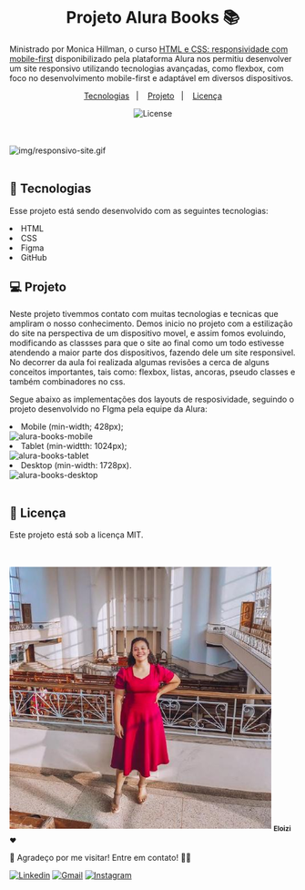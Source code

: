 <h1 align="center"> Projeto Alura Books 📚</h1>

<p >
Ministrado por Monica Hillman, o curso <a href="https://cursos.alura.com.br/course/html-css-responsividade-mobile-first">HTML e CSS: responsividade com mobile-first</a> disponibilizado pela plataforma Alura nos permitiu desenvolver um site responsivo utilizando tecnologias avançadas, como flexbox, com foco no desenvolvimento mobile-first e adaptável em diversos dispositivos.
</p>

<p align="center">
  <a href="#-tecnologias">Tecnologias</a>&nbsp;&nbsp;&nbsp;|&nbsp;&nbsp;&nbsp;
  <a href="#-projeto">Projeto</a>&nbsp;&nbsp;&nbsp;|&nbsp;&nbsp;&nbsp;
  <a href="#memo-licença">Licença</a>
</p>


<p align="center">
  <img alt="License" src="https://img.shields.io/static/v1?label=license&message=MIT&color=49AA26&labelColor=000000">
</p>
<br>
<br>
<img width="50%" src="img/" alt="img/responsivo-site.gif">
<br>
<br>

## 🚀 Tecnologias

Esse projeto está sendo desenvolvido com as seguintes tecnologias:

<li> HTML
<li> CSS 
<li> Figma
<li> GitHub


## 💻 Projeto

Neste projeto tivemmos contato com muitas tecnologias e tecnicas que ampliram o nosso conhecimento. Demos inicio no projeto com a estilização do site na perspectiva de um dispositivo movel, e assim fomos evoluindo, modificando as classses para que o site ao final como um todo estivesse atendendo a maior parte dos dispositivos, fazendo dele um site responsivel.
No decorrer da aula foi realizada algumas revisões a cerca de alguns conceitos importantes, tais como: flexbox, listas, ancoras, pseudo classes e também combinadores no css.


Segue abaixo as implementações dos layouts de resposividade, seguindo o projeto desenvolvido no FIgma pela equipe da Alura: <br>

<li>Mobile (min-width; 428px); <br>
  <img width="50%" src="img/mobile.gif" alt="alura-books-mobile"><br>
<li>Tablet (min-widtth: 1024px); <br>
  <img width="50%" src="img/tablet.gif" alt="alura-books-tablet"><br>
<li>Desktop (min-width: 1728px). <br>
<img width="50%" src="img/desktop.gif" alt="alura-books-desktop"><br><br>


<!--<br>Para visualizar a versão atual do projeto é só<a href="https:/.github.io/alura-books/"> "Clicar aqui".</a>🚀 -->


## :memo: Licença

<p>Este projeto está sob a licença MIT.
<br>

 <br><br>
<img src="img/user.jpg" alt="Eloizi" size="50%" style="border-radius=18px">
 <sub><b>Eloizi❤️</b></sub></a>

 👋 Agradeço por me visitar! Entre em contato! 💬✨

[![Linkedin](https://img.shields.io/badge/Acesse%20o%20meu-Linkedin-blue?style=for-the-badge&logo=Linkedin&logoColor=white)](https://www.linkedin.com/in/eloizi-nogueira-da-silva/) [![Gmail](https://img.shields.io/badge/Entre%20em%20Contato-red?style=for-the-badge&logo=Gmail&logoColor=white&link=mailto:nogueira.eloizi@gmail.com)](mailto:nogueira.eloizi@gmail.com) [![Instagram](https://img.shields.io/badge/Instagram-e4405f?style=for-the-badge&logo=Instagram&logoColor=white&link=https://www.instagram.com/eloizisilva16/)](https://www.instagram.com/eloizisilva16/)
